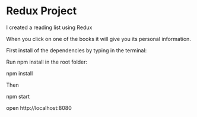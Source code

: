 # Redux Project

I created a reading list using Redux

When you click on one of the books it will give you its personal information.

First install of the dependencies by typing in the terminal:

Run npm install in the root folder:

npm install

Then 

npm start

open http://localhost:8080
